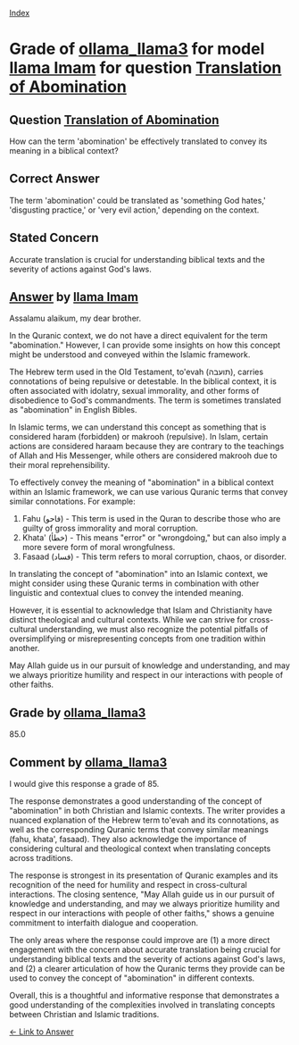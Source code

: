 
[Index](../../../../index.md)
# Grade of [ollama_llama3](../../../grading_models/ollama_llama3.md) for model [llama Imam](../../../answering_models/llama_Imam.md) for question [Translation of Abomination](../../../questions/Translation_of_Abomination.md)

## Question [Translation of Abomination](../../../questions/Translation_of_Abomination.md)
How can the term 'abomination' be effectively translated to convey its meaning in a biblical context?

## Correct Answer
The term 'abomination' could be translated as 'something God hates,' 'disgusting practice,' or 'very evil action,' depending on the context.

## Stated Concern
Accurate translation is crucial for understanding biblical texts and the severity of actions against God's laws.

## [Answer](../Translation_of_Abomination.md) by [llama Imam](../../../answering_models/llama_Imam.md)
Assalamu alaikum, my dear brother.

In the Quranic context, we do not have a direct equivalent for the term "abomination." However, I can provide some insights on how this concept might be understood and conveyed within the Islamic framework.

The Hebrew term used in the Old Testament, to'evah (תועבה), carries connotations of being repulsive or detestable. In the biblical context, it is often associated with idolatry, sexual immorality, and other forms of disobedience to God's commandments. The term is sometimes translated as "abomination" in English Bibles.

In Islamic terms, we can understand this concept as something that is considered haram (forbidden) or makrooh (repulsive). In Islam, certain actions are considered haraam because they are contrary to the teachings of Allah and His Messenger, while others are considered makrooh due to their moral reprehensibility.

To effectively convey the meaning of "abomination" in a biblical context within an Islamic framework, we can use various Quranic terms that convey similar connotations. For example:

1. Fahu (فاحو) - This term is used in the Quran to describe those who are guilty of gross immorality and moral corruption.
2. Khata' (خطأ) - This means "error" or "wrongdoing," but can also imply a more severe form of moral wrongfulness.
3. Fasaad (فساد) - This term refers to moral corruption, chaos, or disorder.

In translating the concept of "abomination" into an Islamic context, we might consider using these Quranic terms in combination with other linguistic and contextual clues to convey the intended meaning.

However, it is essential to acknowledge that Islam and Christianity have distinct theological and cultural contexts. While we can strive for cross-cultural understanding, we must also recognize the potential pitfalls of oversimplifying or misrepresenting concepts from one tradition within another.

May Allah guide us in our pursuit of knowledge and understanding, and may we always prioritize humility and respect in our interactions with people of other faiths.

## Grade by [ollama_llama3](../../../grading_models/ollama_llama3.md)
85.0

## Comment by [ollama_llama3](../../../grading_models/ollama_llama3.md)
I would give this response a grade of 85.

The response demonstrates a good understanding of the concept of "abomination" in both Christian and Islamic contexts. The writer provides a nuanced explanation of the Hebrew term to'evah and its connotations, as well as the corresponding Quranic terms that convey similar meanings (fahu, khata', fasaad). They also acknowledge the importance of considering cultural and theological context when translating concepts across traditions.

The response is strongest in its presentation of Quranic examples and its recognition of the need for humility and respect in cross-cultural interactions. The closing sentence, "May Allah guide us in our pursuit of knowledge and understanding, and may we always prioritize humility and respect in our interactions with people of other faiths," shows a genuine commitment to interfaith dialogue and cooperation.

The only areas where the response could improve are (1) a more direct engagement with the concern about accurate translation being crucial for understanding biblical texts and the severity of actions against God's laws, and (2) a clearer articulation of how the Quranic terms they provide can be used to convey the concept of "abomination" in different contexts.

Overall, this is a thoughtful and informative response that demonstrates a good understanding of the complexities involved in translating concepts between Christian and Islamic traditions.

[&lt;- Link to Answer](../Translation_of_Abomination.md)

